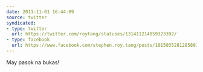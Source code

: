 ```yaml
---
date: 2011-11-01 16:44:09
source: twitter
syndicated:
- type: twitter
  url: https://twitter.com/roytang/statuses/131411214059323392/
- type: facebook
  url: https://www.facebook.com/stephen.roy.tang/posts/10150352812858912
---
```


May pasok na bukas!